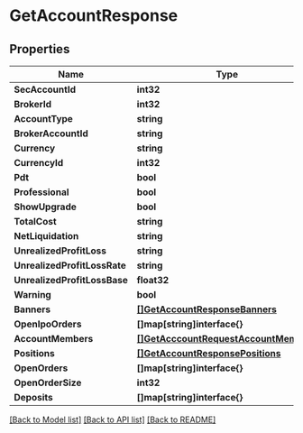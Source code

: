 # GetAccountResponse

## Properties

Name | Type | Description | Notes
------------ | ------------- | ------------- | -------------
**SecAccountId** | **int32** |  | [optional] 
**BrokerId** | **int32** |  | [optional] 
**AccountType** | **string** |  | [optional] 
**BrokerAccountId** | **string** |  | [optional] 
**Currency** | **string** |  | [optional] 
**CurrencyId** | **int32** |  | [optional] 
**Pdt** | **bool** |  | [optional] 
**Professional** | **bool** |  | [optional] 
**ShowUpgrade** | **bool** |  | [optional] 
**TotalCost** | **string** |  | [optional] 
**NetLiquidation** | **string** |  | [optional] 
**UnrealizedProfitLoss** | **string** |  | [optional] 
**UnrealizedProfitLossRate** | **string** |  | [optional] 
**UnrealizedProfitLossBase** | **float32** |  | [optional] 
**Warning** | **bool** |  | [optional] 
**Banners** | [**[]GetAccountResponseBanners**](GetAccountResponse_banners.md) |  | [optional] 
**OpenIpoOrders** | **[]map[string]interface{}** |  | [optional] 
**AccountMembers** | [**[]GetAcccountRequestAccountMembers**](GetAcccountRequest_accountMembers.md) |  | [optional] 
**Positions** | [**[]GetAccountResponsePositions**](GetAccountResponse_positions.md) |  | [optional] 
**OpenOrders** | **[]map[string]interface{}** |  | [optional] 
**OpenOrderSize** | **int32** |  | [optional] 
**Deposits** | **[]map[string]interface{}** |  | [optional] 

[[Back to Model list]](../README.md#documentation-for-models) [[Back to API list]](../README.md#documentation-for-api-endpoints) [[Back to README]](../README.md)


